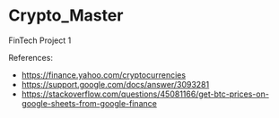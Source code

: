 # Crypto_Master
FinTech Project 1


























References:
- https://finance.yahoo.com/cryptocurrencies
- https://support.google.com/docs/answer/3093281
- https://stackoverflow.com/questions/45081166/get-btc-prices-on-google-sheets-from-google-finance
